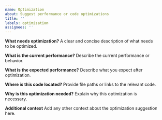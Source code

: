 ```yaml
---
name: Optimization
about: Suggest performance or code optimizations
title: ''
labels: optimization
assignees: ''
---
```


**What needs optimization?**
A clear and concise description of what needs to be optimized.

**What is the current performance?**
Describe the current performance or behavior.

**What is the expected performance?**
Describe what you expect after optimization.

**Where is this code located?**
Provide file paths or links to the relevant code.

**Why is this optimization needed?**
Explain why this optimization is necessary.

**Additional context**
Add any other context about the optimization suggestion here.
